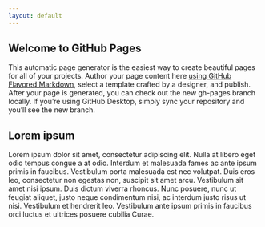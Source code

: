 ```yaml
---
layout: default
---
```


## Welcome to GitHub Pages

This automatic page generator is the easiest way to create beautiful pages for all of your projects. Author your page content here 
[using GitHub Flavored Markdown](https://guides.github.com/features/mastering-markdown/), select a template crafted by 
a designer, and publish. After your page is generated, you can check out the new gh-pages branch locally. If you’re 
using GitHub Desktop, simply sync your repository and you’ll see the new branch.

## Lorem ipsum

Lorem ipsum dolor sit amet, consectetur adipiscing elit. Nulla at libero eget odio tempus congue a at odio. Interdum et malesuada 
fames ac ante ipsum primis in faucibus. Vestibulum porta malesuada est nec volutpat. Duis eros leo, consectetur non egestas non, 
suscipit sit amet arcu. Vestibulum sit amet nisi ipsum. Duis dictum viverra rhoncus. Nunc posuere, nunc ut feugiat aliquet, justo 
neque condimentum nisi, ac interdum justo risus ut nisi. Vestibulum et hendrerit leo. Vestibulum ante ipsum primis in faucibus orci
luctus et ultrices posuere cubilia Curae.
